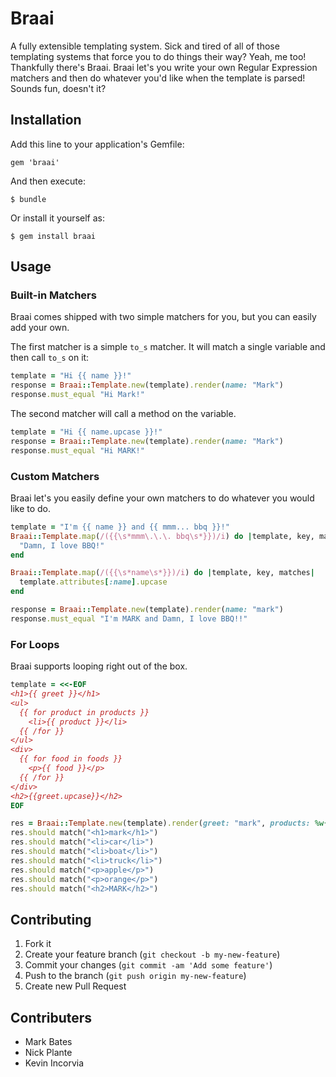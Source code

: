 # Braai

A fully extensible templating system. Sick and tired of all of those templating systems that force you to do things their way? Yeah, me too! Thankfully there's Braai. 
Braai let's you write your own Regular Expression matchers and then do whatever you'd like when the template is parsed! Sounds fun, doesn't it?

## Installation

Add this line to your application's Gemfile:

    gem 'braai'

And then execute:

    $ bundle

Or install it yourself as:

    $ gem install braai

## Usage

### Built-in Matchers

Braai comes shipped with two simple matchers for you, but you can easily add your own.

The first matcher is a simple <code>to_s</code> matcher. It will match a single variable and then call <code>to_s</code> on it:

```ruby
template = "Hi {{ name }}!"
response = Braai::Template.new(template).render(name: "Mark")
response.must_equal "Hi Mark!"
```

The second matcher will call a method on the variable.

```ruby
template = "Hi {{ name.upcase }}!"
response = Braai::Template.new(template).render(name: "Mark")
response.must_equal "Hi MARK!"
```

### Custom Matchers

Braai let's you easily define your own matchers to do whatever you would like to do.

```ruby
template = "I'm {{ name }} and {{ mmm... bbq }}!"
Braai::Template.map(/({{\s*mmm\.\.\. bbq\s*}})/i) do |template, key, matches|
  "Damn, I love BBQ!"
end

Braai::Template.map(/({{\s*name\s*}})/i) do |template, key, matches|
  template.attributes[:name].upcase
end

response = Braai::Template.new(template).render(name: "mark")
response.must_equal "I'm MARK and Damn, I love BBQ!!"
```

### For Loops

Braai supports looping right out of the box.

```ruby
template = <<-EOF
<h1>{{ greet }}</h1>
<ul>
  {{ for product in products }}
    <li>{{ product }}</li>
  {{ /for }}
</ul>
<div>
  {{ for food in foods }}
    <p>{{ food }}</p>
  {{ /for }}
</div>
<h2>{{greet.upcase}}</h2>
EOF

res = Braai::Template.new(template).render(greet: "mark", products: %w{car boat truck}, foods: %w{apple orange})
res.should match("<h1>mark</h1>")
res.should match("<li>car</li>")
res.should match("<li>boat</li>")
res.should match("<li>truck</li>")
res.should match("<p>apple</p>")
res.should match("<p>orange</p>")
res.should match("<h2>MARK</h2>")
```

## Contributing

1. Fork it
2. Create your feature branch (`git checkout -b my-new-feature`)
3. Commit your changes (`git commit -am 'Add some feature'`)
4. Push to the branch (`git push origin my-new-feature`)
5. Create new Pull Request

## Contributers

* Mark Bates
* Nick Plante
* Kevin Incorvia
